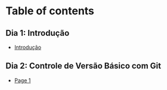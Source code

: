 # Table of contents

## Dia 1: Introdução

* [Introdução](README.md)

## Dia 2: Controle de Versão Básico com Git

* [Page 1](dia-2-controle-de-versao-basico-com-git/page-1.md)
